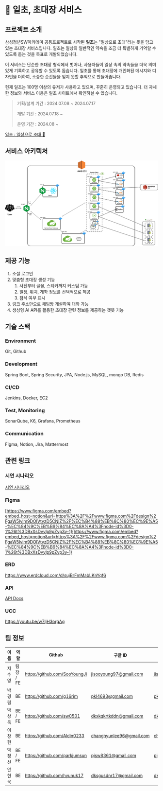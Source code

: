 # 💌 일초, 초대장 서비스

## 프로젝트 소개

삼성청년SW아카데미 공통프로젝트로 시작된 **일초**는 "일상으로 초대"라는 뜻을 담고 있는 초대장 서비스입니다. 일초는 일상의 일반적인 약속을 조금 더 특별하게 기억할 수 있도록 돕는 것을 목표로 개발되었습니다.

이 서비스는 단순한 초대장 형식에서 벗어나, 사용자들이 일상 속의 약속들을 더욱 의미 있게 기록하고 공유할 수 있도록 돕습니다. 일초를 통해 초대장에 개인화된 메시지와 디자인을 더하여, 소중한 순간들을 잊지 못할 추억으로 만들어줍니다.

현재 일초는 100명 이상의 유저가 사용하고 있으며, 꾸준히 운영되고 있습니다. 더 자세한 정보와 서비스 이용은 일초 사이트에서 확인하실 수 있습니다.

> 기획/설계 기간 : 2024.07.08 ~ 2024.07.17
>
> 개발 기간 : 2024.07.18 ~ 
>
> 운영 기간 : 2024.08 ~

[일초 : 일상으로 초대 💌](https://il-cho.site)

## 서비스 아키텍처

![아키텍처](image.png)

## 제공 기능
1. 소셜 로그인
2. 맞춤형 초대장 생성 기능
    1. 사진부터 글꼴, 스티커까지 커스텀 가능
    2. 일정, 위치, 계좌 정보를 선택적으로 제공
    3. 참석 여부 표시
3. 링크 주소만으로 채팅방 개설하여 대화 가능
4. 생성형 AI API를 활용한 초대장 관련 정보를 제공하는 챗봇 기능

## 기술 스택

### Environment

Git, Github

### Development

Spring Boot, Spring Security, JPA, Node.js, MySQL, mongo DB, Redis

### CI/CD

Jenkins, Docker, EC2

### Test, Monitoring

SonarQube, K6, Grafana, Prometheus

### Communication

Figma, Notion, Jira, Mattermost

## 관련 링크

### 시연 시나리오

[시연 시나리오](https://www.notion.so/c832f8b788bf40568af80b1a9714b872?pvs=21) 

### Figma

[https://www.figma.com/embed?embed_host=notion&url=https%3A%2F%2Fwww.figma.com%2Fdesign%2FgaW5Ivlm9DOIVtyzD5CNlZ%2F%EC%B4%88%EB%8C%80%EC%9E%A5-%EC%84%9C%EB%B9%84%EC%8A%A4%3Fnode-id%3D0-1%26t%3DBxXsDvylp9pZvp3y-1](https://www.figma.com/embed?embed_host=notion&url=https%3A%2F%2Fwww.figma.com%2Fdesign%2FgaW5Ivlm9DOIVtyzD5CNlZ%2F%EC%B4%88%EB%8C%80%EC%9E%A5-%EC%84%9C%EB%B9%84%EC%8A%A4%3Fnode-id%3D0-1%26t%3DBxXsDvylp9pZvp3y-1)

### ERD

https://www.erdcloud.com/d/sujBrFmMabLKnYqf6

### API

[API Docs]([https://www.notion.so/dbad85bf5fe245a8b8c85ccf0c95140d?pvs=21](https://grateful-celsius-738.notion.site/API-Docs-badecb7420034b518245977c9f66a2ff?pvs=4))

### UCC

https://youtu.be/w7IjH3orgAg

## 팀 정보

| 이름   | 역할      | Github                        | 구글 ID                  | Figma                    | Notion                   |
| ------ | --------- | ----------------------------- | ------------------------ | ------------------------ | ------------------------ |
| 지수영 | 팀장 / FE | https://github.com/SooYoungJi | jisooyoung97@gmail.com   | jisooyoung97@gmail.com   | jisooyoung97@gmail.com   |
| 박경림 | BE        | https://github.com/g16rim     | pkl4693@gmail.com        | pkl4693@gmail.com        | pkl4693@g.hongik.ac.kr   |
| 박상욱 | BE / FE   | https://github.com/sw0501     | dkxkqkrtkddn@gmail.com   | dkxkqkrtkddn@gmail.com   | dkxkqkrtkddn@sju.ac.kr   |
| 이창현 | BE        | https://github.com/Aldin0233  | changhyunlee96@gmail.com | changhyunlee96@gmail.com | changhyunlee96@gmail.com |
| 박정선 | BE / FE   | https://github.com/parkjumsun | pjsw8361@gmail.com       | pjsw8361@gmail.com       | pjsw8361@gmail.com       |
| 안현욱 | BE        | https://github.com/hyunuk17   | dksgusdnr17@gmail.com    | dksgusdnr17@gmail.com    | dksgusdnr17@gmail.com    |
